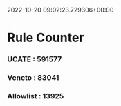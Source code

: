 2022-10-20 09:02:23.729306+00:00
# Rule Counter 
 ### UCATE : 591577

 ### Veneto : 83041

 ### Allowlist : 13925